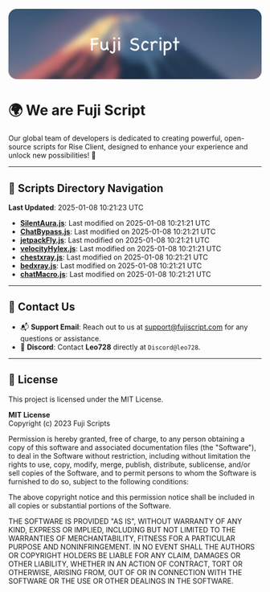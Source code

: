 ![Banner](.github/b.webp)

# 🌍 **We are Fuji Script**

Our global team of developers is dedicated to creating powerful, open-source scripts for Rise Client, designed to enhance your experience and unlock new possibilities! 🌟

---
<!-- SCRIPTS_NAVIGATION_START -->
## 📂 **Scripts Directory Navigation**

**Last Updated**: 2025-01-08 10:21:23 UTC

- **[SilentAura.js](scripts/SilentAura.js)**: Last modified on 2025-01-08 10:21:21 UTC
- **[ChatBypass.js](scripts/ChatBypass.js)**: Last modified on 2025-01-08 10:21:21 UTC
- **[jetpackFly.js](scripts/jetpackFly.js)**: Last modified on 2025-01-08 10:21:21 UTC
- **[velocityHylex.js](scripts/velocityHylex.js)**: Last modified on 2025-01-08 10:21:21 UTC
- **[chestxray.js](scripts/chestxray.js)**: Last modified on 2025-01-08 10:21:21 UTC
- **[bedxray.js](scripts/bedxray.js)**: Last modified on 2025-01-08 10:21:21 UTC
- **[chatMacro.js](scripts/chatMacro.js)**: Last modified on 2025-01-08 10:21:21 UTC

<!-- SCRIPTS_NAVIGATION_END -->

---

## 💬 **Contact Us**  
- 📬 **Support Email**: Reach out to us at [support@fujiscript.com](mailto:support@fujiscript.com) for any questions or assistance.  
- 💬 **Discord**: Contact **Leo728** directly at `Discord@leo728`.

---

## 📜 **License**

This project is licensed under the MIT License.  

**MIT License**  
Copyright (c) 2023 Fuji Scripts  

Permission is hereby granted, free of charge, to any person obtaining a copy of this software and associated documentation files (the "Software"), to deal in the Software without restriction, including without limitation the rights to use, copy, modify, merge, publish, distribute, sublicense, and/or sell copies of the Software, and to permit persons to whom the Software is furnished to do so, subject to the following conditions:  

The above copyright notice and this permission notice shall be included in all copies or substantial portions of the Software.  

THE SOFTWARE IS PROVIDED "AS IS", WITHOUT WARRANTY OF ANY KIND, EXPRESS OR IMPLIED, INCLUDING BUT NOT LIMITED TO THE WARRANTIES OF MERCHANTABILITY, FITNESS FOR A PARTICULAR PURPOSE AND NONINFRINGEMENT. IN NO EVENT SHALL THE AUTHORS OR COPYRIGHT HOLDERS BE LIABLE FOR ANY CLAIM, DAMAGES OR OTHER LIABILITY, WHETHER IN AN ACTION OF CONTRACT, TORT OR OTHERWISE, ARISING FROM, OUT OF OR IN CONNECTION WITH THE SOFTWARE OR THE USE OR OTHER DEALINGS IN THE SOFTWARE.  
